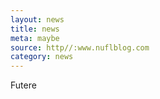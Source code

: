 ```yaml
---
layout: news
title: news
meta: maybe
source: http//:www.nuflblog.com
category: news
---
```


Futere
